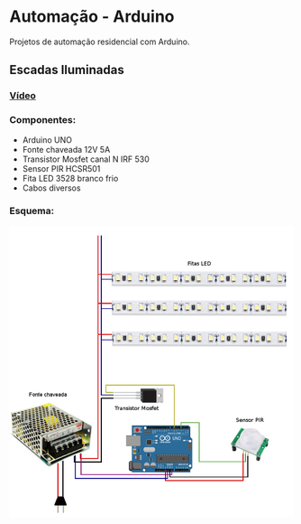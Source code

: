 # Automação - Arduino
Projetos de automação residencial com Arduino.


## Escadas Iluminadas
### [Vídeo](https://www.youtube.com/watch?v=p79MFRNfi_8)

### Componentes:
- Arduino UNO
- Fonte chaveada 12V 5A
- Transistor Mosfet canal N IRF 530 
- Sensor PIR HCSR501
- Fita LED 3528 branco frio
- Cabos diversos

### Esquema:
![](https://github.com/CassMen/automacao-arduino/blob/master/escadas-iluminadas/esquema.png)
